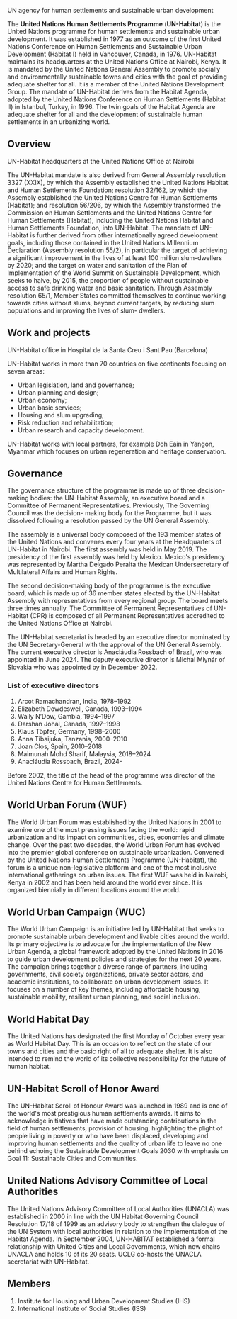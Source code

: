 UN agency for human settlements and sustainable urban development

The **United Nations Human Settlements Programme** (**UN-Habitat**) is the
United Nations programme for human settlements and sustainable urban
development. It was established in 1977 as an outcome of the first United
Nations Conference on Human Settlements and Sustainable Urban Development
(Habitat I) held in Vancouver, Canada, in 1976. UN-Habitat maintains its
headquarters at the United Nations Office at Nairobi, Kenya. It is mandated by
the United Nations General Assembly to promote socially and environmentally
sustainable towns and cities with the goal of providing adequate shelter for
all. It is a member of the United Nations Development Group. The mandate of
UN-Habitat derives from the Habitat Agenda, adopted by the United Nations
Conference on Human Settlements (Habitat II) in Istanbul, Turkey, in 1996. The
twin goals of the Habitat Agenda are adequate shelter for all and the
development of sustainable human settlements in an urbanizing world.

## Overview

UN-Habitat headquarters at the United Nations Office at Nairobi

The UN-Habitat mandate is also derived from General Assembly resolution 3327
(XXIX), by which the Assembly established the United Nations Habitat and Human
Settlements Foundation; resolution 32/162, by which the Assembly established
the United Nations Centre for Human Settlements (Habitat); and resolution
56/206, by which the Assembly transformed the Commission on Human Settlements
and the United Nations Centre for Human Settlements (Habitat), including the
United Nations Habitat and Human Settlements Foundation, into UN-Habitat. The
mandate of UN-Habitat is further derived from other internationally agreed
development goals, including those contained in the United Nations Millennium
Declaration (Assembly resolution 55/2), in particular the target of achieving
a significant improvement in the lives of at least 100 million slum-dwellers
by 2020; and the target on water and sanitation of the Plan of Implementation
of the World Summit on Sustainable Development, which seeks to halve, by 2015,
the proportion of people without sustainable access to safe drinking water and
basic sanitation. Through Assembly resolution 65/1, Member States committed
themselves to continue working towards cities without slums, beyond current
targets, by reducing slum populations and improving the lives of slum-
dwellers.

## Work and projects

UN-Habitat office in Hospital de la Santa Creu i Sant Pau (Barcelona)

UN-Habitat works in more than 70 countries on five continents focusing on
seven areas:

  * Urban legislation, land and governance;
  * Urban planning and design;
  * Urban economy;
  * Urban basic services;
  * Housing and slum upgrading;
  * Risk reduction and rehabilitation;
  * Urban research and capacity development.

UN-Habitat works with local partners, for example Doh Eain in Yangon, Myanmar
which focuses on urban regeneration and heritage conservation.

## Governance

The governance structure of the programme is made up of three decision-making
bodies: the UN-Habitat Assembly, an executive board and a Committee of
Permanent Representatives. Previously, The Governing Council was the decision-
making body for the Programme, but it was dissolved following a resolution
passed by the UN General Assembly.

The assembly is a universal body composed of the 193 member states of the
United Nations and convenes every four years at the Headquarters of UN-Habitat
in Nairobi. The first assembly was held in May 2019. The presidency of the
first assembly was held by Mexico. Mexico's presidency was represented by
Martha Delgado Peralta the Mexican Undersecretary of Multilateral Affairs and
Human Rights.

The second decision-making body of the programme is the executive board, which
is made up of 36 member states elected by the UN-Habitat Assembly with
representatives from every regional group. The board meets three times
annually. The Committee of Permanent Representatives of UN-Habitat (CPR) is
composed of all Permanent Representatives accredited to the United Nations
Office at Nairobi.

The UN-Habitat secretariat is headed by an executive director nominated by the
UN Secretary-General with the approval of the UN General Assembly. The current
executive director is Anacláudia Rossbach of Brazil, who was appointed in June
2024. The deputy executive director is Michal Mlynár of Slovakia who was
appointed by in December 2022.

### List of executive directors

  1. Arcot Ramachandran, India, 1978–1992
  2. Elizabeth Dowdeswell, Canada, 1993–1994
  3. Wally N’Dow, Gambia, 1994–1997
  4. Darshan Johal, Canada, 1997–1998
  5. Klaus Töpfer, Germany, 1998–2000
  6. Anna Tibaijuka, Tanzania, 2000–2010
  7. Joan Clos, Spain, 2010–2018
  8. Maimunah Mohd Sharif, Malaysia, 2018–2024
  9. Anacláudia Rossbach, Brazil, 2024- 

Before 2002, the title of the head of the programme was director of the United
Nations Centre for Human Settlements.

  

## World Urban Forum (WUF)

The World Urban Forum was established by the United Nations in 2001 to examine
one of the most pressing issues facing the world: rapid urbanization and its
impact on communities, cities, economies and climate change. Over the past two
decades, the World Urban Forum has evolved into the premier global conference
on sustainable urbanization. Convened by the United Nations Human Settlements
Programme (UN-Habitat), the forum is a unique non-legislative platform and one
of the most inclusive international gatherings on urban issues. The first WUF
was held in Nairobi, Kenya in 2002 and has been held around the world ever
since. It is organized biennially in different locations around the world.

## World Urban Campaign (WUC)

The World Urban Campaign is an initiative led by UN-Habitat that seeks to
promote sustainable urban development and livable cities around the world. Its
primary objective is to advocate for the implementation of the New Urban
Agenda, a global framework adopted by the United Nations in 2016 to guide
urban development policies and strategies for the next 20 years. The campaign
brings together a diverse range of partners, including governments, civil
society organizations, private sector actors, and academic institutions, to
collaborate on urban development issues. It focuses on a number of key themes,
including affordable housing, sustainable mobility, resilient urban planning,
and social inclusion.

## World Habitat Day

The United Nations has designated the first Monday of October every year as
World Habitat Day. This is an occasion to reflect on the state of our towns
and cities and the basic right of all to adequate shelter. It is also intended
to remind the world of its collective responsibility for the future of human
habitat.

## UN-Habitat Scroll of Honor Award

The UN-Habitat Scroll of Honour Award was launched in 1989 and is one of the
world's most prestigious human settlements awards. It aims to acknowledge
initiatives that have made outstanding contributions in the field of human
settlements, provision of housing, highlighting the plight of people living in
poverty or who have been displaced, developing and improving human settlements
and the quality of urban life to leave no one behind echoing the Sustainable
Development Goals 2030 with emphasis on Goal 11: Sustainable Cities and
Communities.

## United Nations Advisory Committee of Local Authorities

The United Nations Advisory Committee of Local Authorities (UNACLA) was
established in 2000 in line with the UN Habitat Governing Council Resolution
17/18 of 1999 as an advisory body to strengthen the dialogue of the UN System
with local authorities in relation to the implementation of the Habitat
Agenda. In September 2004, UN-HABITAT established a formal relationship with
United Cities and Local Governments, which now chairs UNACLA and holds 10 of
its 20 seats. UCLG co-hosts the UNACLA secretariat with UN-Habitat.

## Members

  1. Institute for Housing and Urban Development Studies (IHS)
  2. International Institute of Social Studies (ISS)